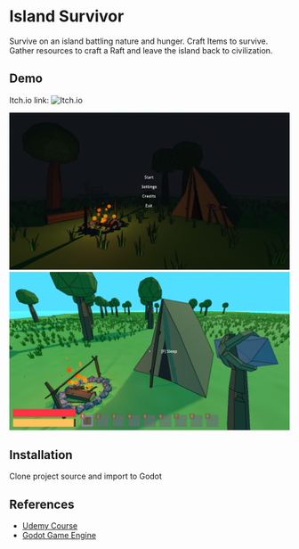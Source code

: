 
# Island Survivor



Survive on an island battling nature and hunger. Craft Items to survive. Gather resources to craft a Raft and leave the island back to civilization.




## Demo

Itch.io link: ![Itch.io](https://gevonstria.itch.io/isla)

![MainMenu Screenshot](https://raw.githubusercontent.com/gevonstria/island_survivor/master/screenshots/main_menu.PNG)
![InGame001 Screenshot](https://raw.githubusercontent.com/gevonstria/island_survivor/master/screenshots/game_001.PNG)


## Installation

Clone project source and import to Godot
	
## References

 - [Udemy Course](https://www.udemy.com/share/10aJCW3@qEgFUlSn0496gvxt1WGvPNeySixMdVsBmRJNdy72clT1yRbm4kInQqDzapqsp3ab/)
 - [Godot Game Engine](https://godotengine.org/)


